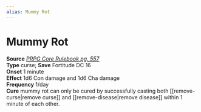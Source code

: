 ```yaml
---
alias: Mummy Rot
---
```


# Mummy Rot

**Source** [_PRPG Core Rulebook pg. 557_](http://paizo.com/pathfinderRPG/v5748btpy88yj)  
**Type** curse; **Save** Fortitude DC 16  
**Onset** 1 minute  
**Effect** 1d6 Con damage and 1d6 Cha damage  
**Frequency** 1/day  
**Cure** mummy rot can only be cured by successfully casting both [[remove-curse|remove curse]] and [[remove-disease|remove disease]] within 1 minute of each other.
